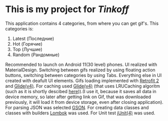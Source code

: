 **This is my project for _Tinkoff_**
====================================
This application contains 4 categories, from where you can get gif's. This categories is:
1. Latest (Последние)
2. Hot (Горячие)
3. Top (Лучшие)
4. Random (Рандомные)

Recommended to launch on Android 11(30 level) phones.
UI realized with MaterialDesign.
Switching between gifs realized by using floating action buttons, switching between categories by using Tabs. Everything else in UI created with deafult UI elements.
Gifs loading implemented with [Retrofit 2](https://square.github.io/retrofit/) and [Glide(v4)](https://bumptech.github.io/glide/). For caching used [Glide(v4)](https://bumptech.github.io/glide/) (that uses LRUCaching algoritm (such as it is shortly descibed [here](https://developer.android.com/reference/android/util/LruCache))).(I use it, because it saves all data in device memory, so later after getting link on Gif, that was downloaded previously, it will load it from device storage, even after closing application).
For parsing JSON was selected [GSON](https://github.com/google/gson).
For creating data classes and classes with builders [Lombok](https://projectlombok.org/) was used.
For Unit test [jUnit(4)](https://junit.org/junit4/) was used.
